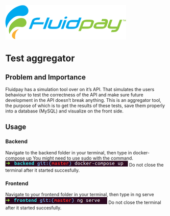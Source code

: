 ![](docs/logo.svg)
# Test aggregator

## Problem and Importance


Fluidpay has a simulation tool over on it’s API. That simulates the users behaviour to test the correctness of the API and make sure future development in the API doesn’t break anything. This is an aggregator tool, the purpose of which is to get the results of these tests, save them properly into a database (MySQL) and visualize on the front side.

## Usage

### Backend

Navigate to the backend folder in your terminal, then type in
docker-compose up
You might need to use sudo with the command.
![Backend-startup](media/Backend.png)
Do not close the terminal after it started succesfully.

### Frontend

Navigate to your frontend folder in your terminal, then type in
ng serve
![Frontend-startup](media/Frontend.png)
Do not close the terminal after it started succesfully.